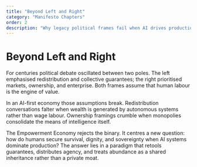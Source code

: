```yaml
---
title: "Beyond Left and Right"
category: "Manifesto Chapters"
order: 2
description: "Why legacy political frames fail when AI drives production."
---
```


# Beyond Left and Right

For centuries political debate oscillated between two poles. The left emphasised redistribution and collective guarantees; the right prioritised markets, ownership, and enterprise. Both frames assume that human labour is the engine of value.

In an AI-first economy those assumptions break. Redistribution conversations falter when wealth is generated by autonomous systems rather than wage labour. Ownership framings crumble when monopolies consolidate the means of intelligence itself.

The Empowerment Economy rejects the binary. It centres a new question: how do humans secure survival, dignity, and sovereignty when AI systems dominate production? The answer lies in a paradigm that retools guarantees, distributes agency, and treats abundance as a shared inheritance rather than a private moat.
